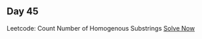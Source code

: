 ## Day 45

Leetcode: Count Number of Homogenous Substrings
[Solve Now](https://leetcode.com/problems/count-number-of-homogenous-substrings/description/?envType=daily-question&envId=2023-11-09)
